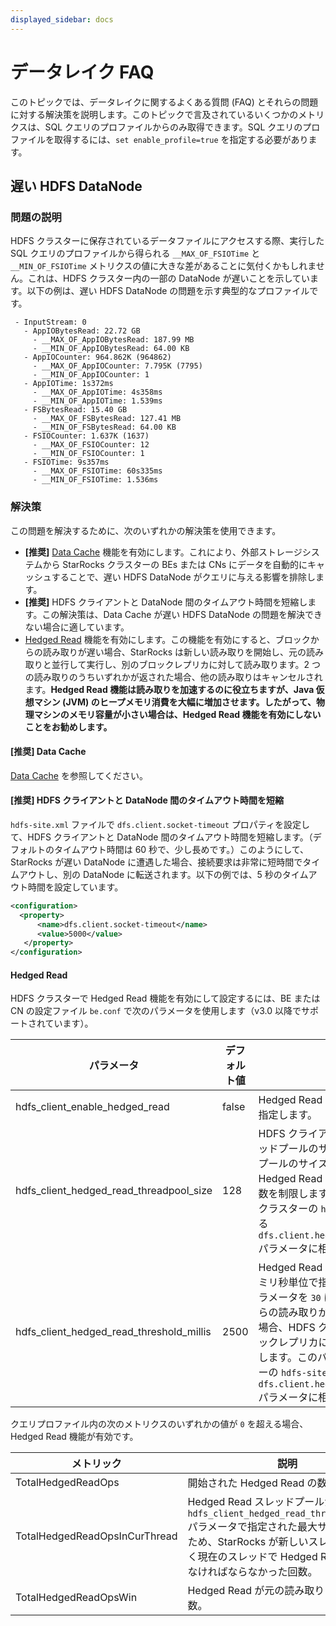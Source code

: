 ```yaml
---
displayed_sidebar: docs
---
```


# データレイク FAQ

このトピックでは、データレイクに関するよくある質問 (FAQ) とそれらの問題に対する解決策を説明します。このトピックで言及されているいくつかのメトリクスは、SQL クエリのプロファイルからのみ取得できます。SQL クエリのプロファイルを取得するには、`set enable_profile=true` を指定する必要があります。

## 遅い HDFS DataNode

### 問題の説明

HDFS クラスターに保存されているデータファイルにアクセスする際、実行した SQL クエリのプロファイルから得られる `__MAX_OF_FSIOTime` と `__MIN_OF_FSIOTime` メトリクスの値に大きな差があることに気付くかもしれません。これは、HDFS クラスター内の一部の DataNode が遅いことを示しています。以下の例は、遅い HDFS DataNode の問題を示す典型的なプロファイルです。

```plaintext
 - InputStream: 0
   - AppIOBytesRead: 22.72 GB
     - __MAX_OF_AppIOBytesRead: 187.99 MB
     - __MIN_OF_AppIOBytesRead: 64.00 KB
   - AppIOCounter: 964.862K (964862)
     - __MAX_OF_AppIOCounter: 7.795K (7795)
     - __MIN_OF_AppIOCounter: 1
   - AppIOTime: 1s372ms
     - __MAX_OF_AppIOTime: 4s358ms
     - __MIN_OF_AppIOTime: 1.539ms
   - FSBytesRead: 15.40 GB
     - __MAX_OF_FSBytesRead: 127.41 MB
     - __MIN_OF_FSBytesRead: 64.00 KB
   - FSIOCounter: 1.637K (1637)
     - __MAX_OF_FSIOCounter: 12
     - __MIN_OF_FSIOCounter: 1
   - FSIOTime: 9s357ms
     - __MAX_OF_FSIOTime: 60s335ms
     - __MIN_OF_FSIOTime: 1.536ms
```

### 解決策

この問題を解決するために、次のいずれかの解決策を使用できます。

- **[推奨]** [Data Cache](../data_source/data_cache.md) 機能を有効にします。これにより、外部ストレージシステムから StarRocks クラスターの BEs または CNs にデータを自動的にキャッシュすることで、遅い HDFS DataNode がクエリに与える影響を排除します。
- **[推奨]** HDFS クライアントと DataNode 間のタイムアウト時間を短縮します。この解決策は、Data Cache が遅い HDFS DataNode の問題を解決できない場合に適しています。
- [Hedged Read](https://hadoop.apache.org/docs/r2.8.3/hadoop-project-dist/hadoop-common/release/2.4.0/RELEASENOTES.2.4.0.html) 機能を有効にします。この機能を有効にすると、ブロックからの読み取りが遅い場合、StarRocks は新しい読み取りを開始し、元の読み取りと並行して実行し、別のブロックレプリカに対して読み取ります。2 つの読み取りのうちいずれかが返された場合、他の読み取りはキャンセルされます。**Hedged Read 機能は読み取りを加速するのに役立ちますが、Java 仮想マシン (JVM) のヒープメモリ消費を大幅に増加させます。したがって、物理マシンのメモリ容量が小さい場合は、Hedged Read 機能を有効にしないことをお勧めします。**

#### [推奨] Data Cache

[Data Cache](../data_source/data_cache.md) を参照してください。

#### [推奨] HDFS クライアントと DataNode 間のタイムアウト時間を短縮

`hdfs-site.xml` ファイルで `dfs.client.socket-timeout` プロパティを設定して、HDFS クライアントと DataNode 間のタイムアウト時間を短縮します。（デフォルトのタイムアウト時間は 60 秒で、少し長めです。）このようにして、StarRocks が遅い DataNode に遭遇した場合、接続要求は非常に短時間でタイムアウトし、別の DataNode に転送されます。以下の例では、5 秒のタイムアウト時間を設定しています。

```xml
<configuration>
  <property>
      <name>dfs.client.socket-timeout</name>
      <value>5000</value>
   </property>
</configuration>
```

#### Hedged Read

HDFS クラスターで Hedged Read 機能を有効にして設定するには、BE または CN の設定ファイル `be.conf` で次のパラメータを使用します（v3.0 以降でサポートされています）。

| パラメータ                                | デフォルト値 | 説明                                                         |
| ---------------------------------------- | ------------- | ------------------------------------------------------------------- |
| hdfs_client_enable_hedged_read           | false         | Hedged Read 機能を有効にするかどうかを指定します。                                    |
| hdfs_client_hedged_read_threadpool_size  | 128           | HDFS クライアントでの Hedged Read スレッドプールのサイズを指定します。スレッドプールのサイズは、HDFS クライアントでの Hedged Read の実行に専念するスレッドの数を制限します。このパラメータは、HDFS クラスターの `hdfs-site.xml` ファイルにある `dfs.client.hedged.read.threadpool.size` パラメータに相当します。 |
| hdfs_client_hedged_read_threshold_millis | 2500          | Hedged Read を開始するまでの待機時間をミリ秒単位で指定します。たとえば、このパラメータを `30` に設定した場合、ブロックからの読み取りが 30 ミリ秒以内に返されない場合、HDFS クライアントは直ちに別のブロックレプリカに対して Hedged Read を開始します。このパラメータは、HDFS クラスターの `hdfs-site.xml` ファイルにある `dfs.client.hedged.read.threshold.millis` パラメータに相当します。 |

クエリプロファイル内の次のメトリクスのいずれかの値が `0` を超える場合、Hedged Read 機能が有効です。

| メトリック                         | 説明                                                  |
| ------------------------------ | ------------------------------------------------------------ |
| TotalHedgedReadOps             | 開始された Hedged Read の数。                 |
| TotalHedgedReadOpsInCurThread  | Hedged Read スレッドプールが `hdfs_client_hedged_read_threadpool_size` パラメータで指定された最大サイズに達したため、StarRocks が新しいスレッドではなく現在のスレッドで Hedged Read を開始しなければならなかった回数。 |
| TotalHedgedReadOpsWin          | Hedged Read が元の読み取りに勝った回数。 |